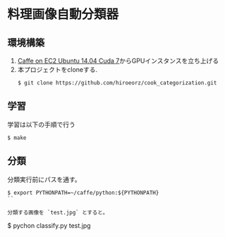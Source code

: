 # 料理画像自動分類器

## 環境構築

1. [Caffe on EC2 Ubuntu 14.04 Cuda 7](https://github.com/BVLC/caffe/wiki/Caffe-on-EC2-Ubuntu-14.04-Cuda-7)からGPUインスタンスを立ち上げる
2. 本プロジェクトをcloneする.
    ```
    $ git clone https://github.com/hiroeorz/cook_categorization.git
    ```

## 学習

学習は以下の手順で行う

```
$ make
```

## 分類

分類実行前にパスを通す。

```
$ export PYTHONPATH=~/caffe/python:${PYTHONPATH} 
``

分類する画像を `test.jpg` とすると。

```
$ pychon classify.py test.jpg
``` 
